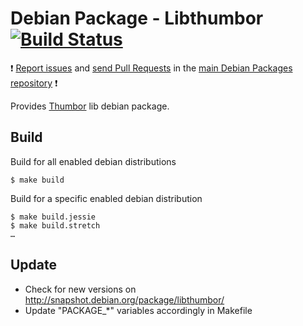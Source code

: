 # Debian Package - Libthumbor [![Build Status](https://travis-ci.org/manala/debian-package-libthumbor.svg?branch=master)](https://travis-ci.org/manala/debian-package-libthumbor)

:exclamation: [Report issues](https://github.com/manala/debian-packages/issues) and [send Pull Requests](https://github.com/manala/debian-packages/pulls) in the [main Debian Packages repository](https://github.com/manala/debian-packages) :exclamation:

Provides [Thumbor](http://thumbor.org/) lib debian package.

## Build

Build for all enabled debian distributions

```
$ make build
```

Build for a specific enabled debian distribution

```
$ make build.jessie
$ make build.stretch
…
```

## Update

* Check for new versions on http://snapshot.debian.org/package/libthumbor/
* Update "PACKAGE_*" variables accordingly in Makefile

